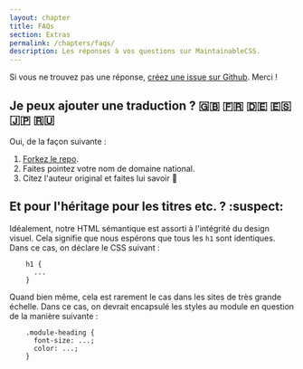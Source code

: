 ```yaml
---
layout: chapter
title: FAQs
section: Extras
permalink: /chapters/faqs/
description: Les réponses à vos questions sur MaintainableCSS.
---
```


Si vous ne trouvez pas une réponse, [créez une issue sur Github](https://github.com/adamsilver/maintainablecss.com/issues/new). Merci !

## Je peux ajouter une traduction ? :uk: :fr: :de: :es: :jp: :ru:

Oui, de la façon suivante :

1. [Forkez le repo](https://github.com/adamsilver/maintainablecss.com/).
2. Faites pointez votre nom de domaine national.
3. Citez l'auteur original et faites lui savoir :wave:


## Et pour l'héritage pour les titres etc. ? :suspect:

Idéalement, notre HTML sémantique est assorti à l'intégrité du design visuel. Cela signifie que nous espérons que tous les `h1` sont identiques. Dans ce cas, on déclare le CSS suivant :

```
	h1 {
      ...
	}
```

Quand bien même, cela est rarement le cas dans les sites de très grande échelle. Dans ce cas, on devrait encapsulé les styles au module en question de la manière suivante :

```
	.module-heading {
	  font-size: ...;
	  color: ...;
	}
```
